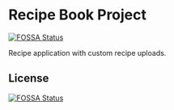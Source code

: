 # Recipe Book Project
[![FOSSA Status](https://app.fossa.com/api/projects/git%2Bgithub.com%2Fkhalexandra%2Ftr.svg?type=shield)](https://app.fossa.com/projects/git%2Bgithub.com%2Fkhalexandra%2Ftr?ref=badge_shield)


Recipe application with custom recipe uploads.


## License
[![FOSSA Status](https://app.fossa.com/api/projects/git%2Bgithub.com%2Fkhalexandra%2Ftr.svg?type=large)](https://app.fossa.com/projects/git%2Bgithub.com%2Fkhalexandra%2Ftr?ref=badge_large)